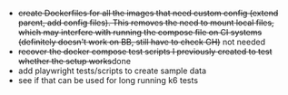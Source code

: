 - ~~create Dockerfiles for all the images that need custom config (extend parent, add config files). This removes the need to mount local files, which may interfere with running the compose file on CI systems (definitely doesn't work on BB, still have to check GH)~~ not needed
- ~~recover the docker compose test scripts I previously created to test whether the setup works~~done
- add playwright tests/scripts to create sample data
- see if that can be used for long running k6 tests
